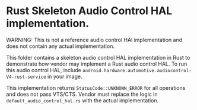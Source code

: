# Rust Skeleton Audio Control HAL implementation.

WARNING: This is not a reference audio control HAl implementation and does
not contain any actual implementation.

This folder contains a skeleton audio control HAL implementation in Rust to
demonstrate  how vendor may implement a Rust audio control HAL. To run this
audio control HAL, include
`android.hardware.automotive.audiocontrol-V4-rust-service` in your image.

This implementation returns `StatusCode::UNKNOWN_ERROR` for all operations
and does not pass VTS/CTS. Vendor must replace the logic in
`default_audio_control_hal.rs` with the actual implementation.
